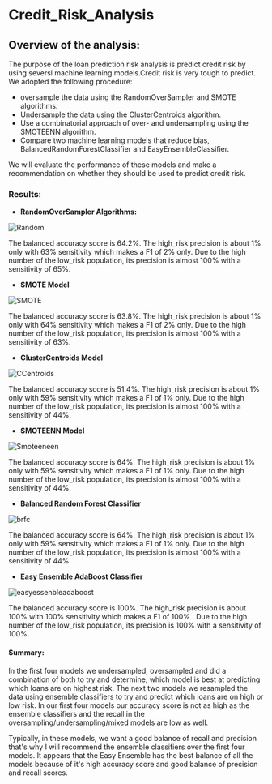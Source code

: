 # Credit_Risk_Analysis
## Overview of the analysis: 
The purpose of the loan prediction risk analysis is predict credit risk by using seversl machine learning models.Credit risk is very tough to predict.  
We adopted the following procedure:

* oversample the data using the RandomOverSampler and SMOTE algorithms.
* Undersample the data using the ClusterCentroids algorithm.
* Use a combinatorial approach of over- and undersampling using the SMOTEENN algorithm.
* Compare two machine learning models that reduce bias, BalancedRandomForestClassifier and EasyEnsembleClassifier.

We will evaluate the performance of these models and make a recommendation on whether they should be used to predict credit risk.

### Results:
* **RandomOverSampler Algorithms:** 

![Random](https://user-images.githubusercontent.com/90277142/149684055-01e42249-5fcf-4319-abe5-811638fba5a5.png)

 The balanced accuracy score is 64.2%.
 The high_risk precision is about 1% only with 63% sensitivity which makes a F1 of 2% only.
 Due to the high number of the low_risk population, its precision is almost 100% with a sensitivity of 65%.
 
 * **SMOTE Model**
 
![SMOTE](https://user-images.githubusercontent.com/90277142/149684772-7f0da47b-a7d9-4c88-9ef9-fae8c85e123c.png)

 The balanced accuracy score is 63.8%.
 The high_risk precision is about 1% only with 64% sensitivity which makes a F1 of 2% only.
 Due to the high number of the low_risk population, its precision is almost 100% with a sensitivity of 63%.
 
 * **ClusterCentroids Model**

![CCentroids](https://user-images.githubusercontent.com/90277142/149685165-aa701050-e2ea-43a5-b9c5-c67708b1ebe4.png)

 The balanced accuracy score is 51.4%.
 The high_risk precision is about 1% only with 59% sensitivity which makes a F1 of 1% only.
 Due to the high number of the low_risk population, its precision is almost 100% with a sensitivity of 44%.
 
 * **SMOTEENN Model**

![Smoteeneen](https://user-images.githubusercontent.com/90277142/149686491-130582fe-e806-4e6b-bb05-811499795466.png)

 The balanced accuracy score is 64%.
 The high_risk precision is about 1% only with 59% sensitivity which makes a F1 of 1% only.
 Due to the high number of the low_risk population, its precision is almost 100% with a sensitivity of 44%.
 
 * **Balanced Random Forest Classifier**

![brfc](https://user-images.githubusercontent.com/90277142/149686199-1dc48d16-22ac-41c1-bc68-0b5bc9fdaaf4.png)

 The balanced accuracy score is 64%.
 The high_risk precision is about 1% only with 59% sensitivity which makes a F1 of 1% only.
 Due to the high number of the low_risk population, its precision is almost 100% with a sensitivity of 44%.
 
 * **Easy Ensemble AdaBoost Classifier**
 
 ![easyessenbleadaboost](https://user-images.githubusercontent.com/90277142/149686432-7de967f6-edd5-46c5-9bea-f6fc14e8d838.png)

 The balanced accuracy score is 100%.
 The high_risk precision is about 100%  with 100% sensitivity which makes a F1 of 100% .
 Due to the high number of the low_risk population, its precision is 100% with a sensitivity of 100%.
 
#### Summary:
In the first four models we undersampled, oversampled and did a combination of both to try and determine, which model is best at predicting which loans are on highest risk. The next two models we resampled the data using ensemble classifiers to try and predict which loans are on high or low risk. In our first four models our accuracy score is not as high as the ensemble classifiers and the recall in the oversampling/undersampling/mixed models are low as well.

Typically, in these models, we want a good balance of recall and precision that's why I  will recommend the ensemble classifiers over the first four models. It appears that the Easy Ensemble has the best balance of all the models because of it's high accuracy score and good balance of precision and recall scores.
